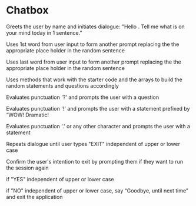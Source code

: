 # Chatbox

Greets the user by name and initiates dialogue: "Hello . Tell me what is on your mind today in 1 sentence.”

Uses 1st word from user input to form another prompt replacing the the appropriate place holder in the random sentence

Uses last word from user input to form another prompt replacing the the appropriate place holder in the random sentence

Uses methods that work with the starter code and the arrays to build the random statements and questions accordingly

Evaluates punctuation '?' and prompts the user with a question

Evaluates punctuation '!' and prompts the user with a statement prefixed by “WOW! Dramatic!

Evaluates punctuation '.' or any other character and prompts the user with a statement

Repeats dialogue until user types "EXIT" independent of upper or lower case

Confirm the user's intention to exit by prompting them if they want to run the session again

if "YES" independent of upper or lower case

if "NO" independent of upper or lower case, say “Goodbye, until next time” and exit the application


